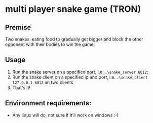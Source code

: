 # multi player snake game (TRON)

## Premise
Two snakes, eating food to gradually get bigger and block the other opponent with their bodies to win the game.

## Usage
1. Run the snake server on a specified port, i.e. `.\snake_server 6012`;
2. Run the snake client on a specified ip and port, i.e. `.\snake_client 127.0.0.1 6012` on two clients
3. That's it!


## Environment requirements:
- Any linux will do, not sure if it'll work on windows :-)

